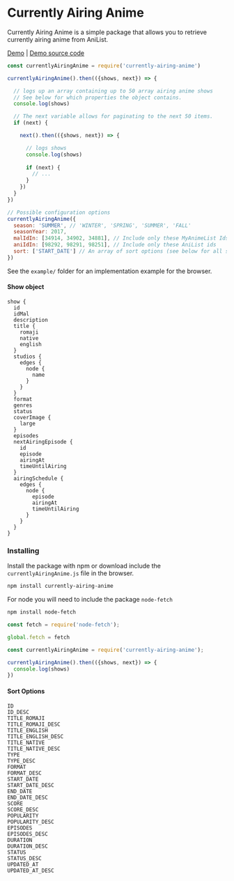 # Currently Airing Anime

Currently Airing Anime is a simple package that allows you to retrieve currently airing anime from AniList.

[Demo](https://ricklancee.github.io/currently-airing-anime/) | [Demo source code](https://github.com/ricklancee/currently-airing-anime/blob/gh-pages/index.html)

```js
const currentlyAiringAnime = require('currently-airing-anime')

currentlyAiringAnime().then(({shows, next}) => {

  // logs up an array containing up to 50 array airing anime shows
  // See below for which properties the object contains.
  console.log(shows)

  // The next variable allows for paginating to the next 50 items.
  if (next) {

    next().then(({shows, next}) => {

      // logs shows
      console.log(shows) 
  
      if (next) {
        // ...
      }
    })  
  }
})
```

```js
// Possible configuration options
currentlyAiringAnime({
  season: 'SUMMER', // 'WINTER', 'SPRING', 'SUMMER', 'FALL'
  seasonYear: 2017,
  malIdIn: [34914, 34902, 34881], // Include only these MyAnimeList Ids
  aniIdIn: [98292, 98291, 98251], // Include only these AniList ids
  sort: ['START_DATE'] // An array of sort options (see below for all sort options)
})
```

See the `example/` folder for an implementation example for the browser.


#### Show object

```
show {
  id
  idMal
  description
  title {
    romaji
    native
    english
  }
  studios {
    edges {
      node {
        name
      }
    }
  }
  format
  genres
  status
  coverImage {
    large
  }
  episodes
  nextAiringEpisode {
    id
    episode
    airingAt
    timeUntilAiring
  }
  airingSchedule {
    edges {
      node {
        episode
        airingAt
        timeUntilAiring
      }
    }
  }
}
```

### Installing

Install the package with npm or download include the `currentlyAiringAnime.js` file in the browser.

```sh
npm install currently-airing-anime
```

For node you will need to include the package `node-fetch`

```sh
npm install node-fetch
```

```js
const fetch = require('node-fetch');

global.fetch = fetch

const currentlyAiringAnime = require('currently-airing-anime');

currentlyAiringAnime().then(({shows, next}) => {
  console.log(shows)
})
```

#### Sort Options

```
ID
ID_DESC
TITLE_ROMAJI
TITLE_ROMAJI_DESC
TITLE_ENGLISH
TITLE_ENGLISH_DESC
TITLE_NATIVE
TITLE_NATIVE_DESC
TYPE
TYPE_DESC
FORMAT
FORMAT_DESC
START_DATE
START_DATE_DESC
END_DATE
END_DATE_DESC
SCORE
SCORE_DESC
POPULARITY
POPULARITY_DESC
EPISODES
EPISODES_DESC
DURATION
DURATION_DESC
STATUS
STATUS_DESC
UPDATED_AT
UPDATED_AT_DESC
```
